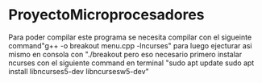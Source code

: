 # ProyectoMicroprocesadores
Para poder compilar este programa se necesita compilar con  el sigueinte command"g++ -o breakout menu.cpp -lncurses" para luego ejecturar asi mismo en consola con "./breakout pero eso necesario primero instalar ncurses con el siguiente command en terminal "sudo apt update
sudo apt install libncurses5-dev libncursesw5-dev"